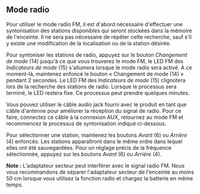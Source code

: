## Mode radio  

Pour utiliser le mode radio FM, il est d'abord nécessaire d'effectuer une syntonisation des stations disponibles qui seront stockées dans la mémoire de l'enceinte. Il ne sera pas nécessaire de répéter cette recherche, sauf s'il y existe une modification de la localisation ou de la station désirée. 

Pour syntoniser les stations de radio, appuyez sur le bouton *Changement de mode* (14) jusqu'à ce que vous trouverez le mode FM, le LED FM des *Indicateurs de mode* (15) s'allumera lorsque le mode radio sera activé. À ce moment-là, maintenez enfoncé le bouton « Changement de mode (14) » pendant 2 secondes. Le LED FM des *Indicateurs de mode* (15) clignotera lors de la recherche des stations de radio. Lorsque le processus sera terminé, le LED restera fixe. Ce processus peut prendre quelques minutes. 

Vous pouvez utiliser le câble audio jack fourni avec le produit en tant que câble d'antenne pour améliorer la réception du signal de radio. Pour ce faire, connectez ce câble à la connexion AUX, retournez au mode FM et recommencez le processus de syntonisation indiqué ci-dessous.

Pour sélectionner une station, maintenez les boutons *Avant* (6) ou *Arrière* (4) enfoncés. Les stations apparaîtront dans le même ordre dans lequel elles ont été sauvegardées. Pour un réglage précis de la fréquence sélectionnée, appuyez sur les boutons *Avant* (6) ou *Arrière* (4).

**Note :** L'adaptateur secteur peut interférer avec le signal radio FM. Nous vous recommandons de séparer l'adaptateur secteur de l'enceinte au moins 50 cm lorsque vous utilisez la fonction radio et chargez la batterie en même temps.
